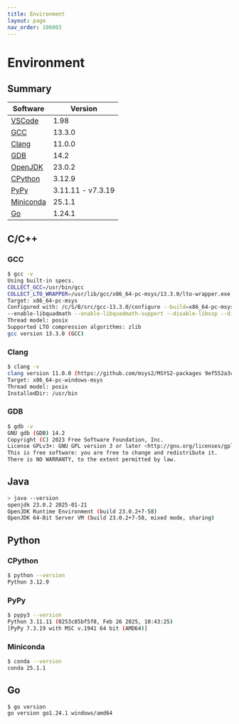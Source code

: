 ```yaml
---
title: Environment
layout: page
nav_order: 100003
---
```


# Environment

## Summary

| Software | Version |
| -------- | ------- |
| [VSCode](https://code.visualstudio.com/) | 1.98 |
| [GCC](https://gcc.gnu.org/) | 13.3.0 |
| [Clang](https://clang.llvm.org/) | 11.0.0 |
| [GDB](https://www.gnu.org/software/gdb/) | 14.2 |
| [OpenJDK](https://openjdk.java.net/) | 23.0.2 |
| [CPython](https://www.python.org/) | 3.12.9 |
| [PyPy](https://www.pypy.org/) | 3.11.11 - v7.3.19 |
| [Miniconda](https://www.anaconda.com/docs/getting-started/miniconda/main) | 25.1.1 |
| [Go](https://go.dev/) | 1.24.1 |

## C/C++

### GCC

```sh
$ gcc -v
Using built-in specs.
COLLECT_GCC=/usr/bin/gcc
COLLECT_LTO_WRAPPER=/usr/lib/gcc/x86_64-pc-msys/13.3.0/lto-wrapper.exe
Target: x86_64-pc-msys
Configured with: /c/S/B/src/gcc-13.3.0/configure --build=x86_64-pc-msys --prefix=/usr --libexecdir=/usr/lib --enable-bootstrap --enable-static --enable-shared --enable-shared-libgcc --enable-version-specific-runtime-libs --with-arch=nocona --with-tune=generic --disable-multilib --enable-__cxa_atexit --with-dwarf2 --enable-languages=c,c++,lto --enable-graphite --enable-threads=posix --enable-libatomic --enable-libgomp --disable-libitm 
--enable-libquadmath --enable-libquadmath-support --disable-libssp --disable-win32-registry --disable-symvers --with-gnu-ld --with-gnu-as --disable-isl-version-check --enable-checking=release --without-libiconv-prefix --without-libintl-prefix --with-system-zlib --enable-linker-build-id --enable-libstdcxx-filesystem-ts
Thread model: posix
Supported LTO compression algorithms: zlib
gcc version 13.3.0 (GCC)
```

### Clang

```sh
$ clang -v
clang version 11.0.0 (https://github.com/msys2/MSYS2-packages 9ef552a3c4cc9410d2b1fb6f22a0cdda3bc09a64)
Target: x86_64-pc-windows-msys
Thread model: posix
InstalledDir: /usr/bin
```

### GDB

```sh
$ gdb -v
GNU gdb (GDB) 14.2
Copyright (C) 2023 Free Software Foundation, Inc.
License GPLv3+: GNU GPL version 3 or later <http://gnu.org/licenses/gpl.html>
This is free software: you are free to change and redistribute it.
There is NO WARRANTY, to the extent permitted by law.
```

## Java

```sh
> java --version
openjdk 23.0.2 2025-01-21
OpenJDK Runtime Environment (build 23.0.2+7-58)
OpenJDK 64-Bit Server VM (build 23.0.2+7-58, mixed mode, sharing)
```

## Python

### CPython

```sh
$ python --version
Python 3.12.9
```

### PyPy

```sh
$ pypy3 --version
Python 3.11.11 (0253c85bf5f8, Feb 26 2025, 10:43:25)
[PyPy 7.3.19 with MSC v.1941 64 bit (AMD64)]
```

### Miniconda

```sh
$ conda --version
conda 25.1.1
```

## Go

```sh
$ go version
go version go1.24.1 windows/amd64
```
